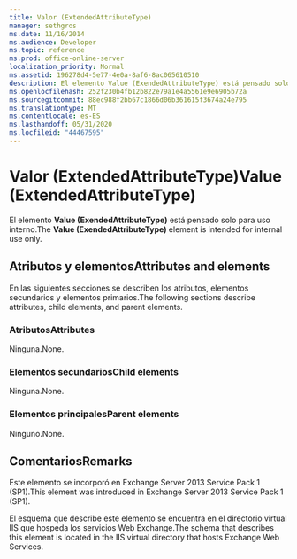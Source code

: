 ```yaml
---
title: Valor (ExtendedAttributeType)
manager: sethgros
ms.date: 11/16/2014
ms.audience: Developer
ms.topic: reference
ms.prod: office-online-server
localization_priority: Normal
ms.assetid: 196278d4-5e77-4e0a-8af6-8ac065610510
description: El elemento Value (ExendedAttributeType) está pensado solo para uso interno.
ms.openlocfilehash: 252f230b4fb12b822e79a1e4a5561e9e6905b72a
ms.sourcegitcommit: 88ec988f2bb67c1866d06b361615f3674a24e795
ms.translationtype: MT
ms.contentlocale: es-ES
ms.lasthandoff: 05/31/2020
ms.locfileid: "44467595"
---
```

# <a name="value-extendedattributetype"></a><span data-ttu-id="91b45-103">Valor (ExtendedAttributeType)</span><span class="sxs-lookup"><span data-stu-id="91b45-103">Value (ExtendedAttributeType)</span></span>

<span data-ttu-id="91b45-104">El elemento **Value (ExendedAttributeType)** está pensado solo para uso interno.</span><span class="sxs-lookup"><span data-stu-id="91b45-104">The **Value (ExendedAttributeType)** element is intended for internal use only.</span></span> 

## <a name="attributes-and-elements"></a><span data-ttu-id="91b45-105">Atributos y elementos</span><span class="sxs-lookup"><span data-stu-id="91b45-105">Attributes and elements</span></span>

<span data-ttu-id="91b45-106">En las siguientes secciones se describen los atributos, elementos secundarios y elementos primarios.</span><span class="sxs-lookup"><span data-stu-id="91b45-106">The following sections describe attributes, child elements, and parent elements.</span></span>
  
### <a name="attributes"></a><span data-ttu-id="91b45-107">Atributos</span><span class="sxs-lookup"><span data-stu-id="91b45-107">Attributes</span></span>

<span data-ttu-id="91b45-108">Ninguna.</span><span class="sxs-lookup"><span data-stu-id="91b45-108">None.</span></span>
  
### <a name="child-elements"></a><span data-ttu-id="91b45-109">Elementos secundarios</span><span class="sxs-lookup"><span data-stu-id="91b45-109">Child elements</span></span>

<span data-ttu-id="91b45-110">Ninguna.</span><span class="sxs-lookup"><span data-stu-id="91b45-110">None.</span></span>
  
### <a name="parent-elements"></a><span data-ttu-id="91b45-111">Elementos principales</span><span class="sxs-lookup"><span data-stu-id="91b45-111">Parent elements</span></span>

<span data-ttu-id="91b45-112">Ninguno.</span><span class="sxs-lookup"><span data-stu-id="91b45-112">None.</span></span>
  
## <a name="remarks"></a><span data-ttu-id="91b45-113">Comentarios</span><span class="sxs-lookup"><span data-stu-id="91b45-113">Remarks</span></span>

<span data-ttu-id="91b45-114">Este elemento se incorporó en Exchange Server 2013 Service Pack 1 (SP1).</span><span class="sxs-lookup"><span data-stu-id="91b45-114">This element was introduced in Exchange Server 2013 Service Pack 1 (SP1).</span></span>
  
<span data-ttu-id="91b45-115">El esquema que describe este elemento se encuentra en el directorio virtual IIS que hospeda los servicios Web Exchange.</span><span class="sxs-lookup"><span data-stu-id="91b45-115">The schema that describes this element is located in the IIS virtual directory that hosts Exchange Web Services.</span></span>
  

